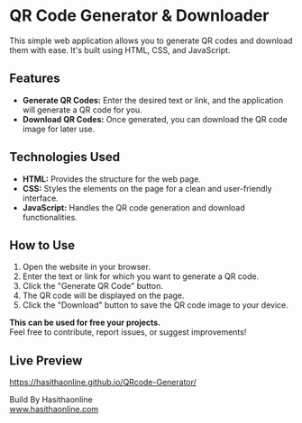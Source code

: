 # QR Code Generator & Downloader

This simple web application allows you to generate QR codes and download them with ease. It's built using HTML, CSS, and JavaScript.

## Features

- **Generate QR Codes:** Enter the desired text or link, and the application will generate a QR code for you.
- **Download QR Codes:** Once generated, you can download the QR code image for later use.

## Technologies Used

- **HTML:** Provides the structure for the web page.
- **CSS:** Styles the elements on the page for a clean and user-friendly interface.
- **JavaScript:** Handles the QR code generation and download functionalities.

## How to Use

1. Open the website in your browser.
2. Enter the text or link for which you want to generate a QR code.
3. Click the "Generate QR Code" button.
4. The QR code will be displayed on the page.
5. Click the "Download" button to save the QR code image to your device.

**This can be used for free your projects.**<br/>
Feel free to contribute, report issues, or suggest improvements!

## Live Preview

https://hasithaonline.github.io/QRcode-Generator/



Build By Hasithaonline<br/>
www.hasithaonline.com
